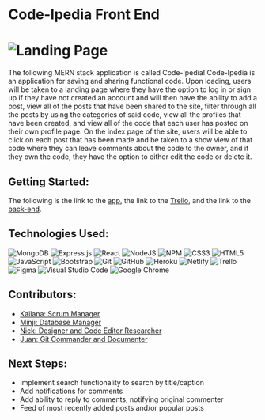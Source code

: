 # Code-Ipedia Front End
# ![Landing Page](public/imgs/Code-Ipedia.png)

The following MERN stack application is called Code-Ipedia! Code-Ipedia is an application for saving and sharing functional code. Upon loading, users will be taken to a landing page where they have the option to log in or sign up if they have not created an account and will then have the ability to add a post, view all of the posts that have been shared to the site, filter through all the posts by using the categories of said code, view all the profiles that have been created, and view all of the code that each user has posted on their own profile page. On the index page of the site, users will be able to click on each post that has been made and be taken to a show view of that code where they can leave comments about the code to the owner, and if they own the code, they have the option to either edit the code or delete it.

## Getting Started:
The following is the link to the [app](https://code-ipedia.netlify.app/), the link to the [Trello](https://trello.com/b/tTBaOcHd/code-ipedia), and the link to the [back-end](https://github.com/jsantia85/code-ipedia-back-end).

## Technologies Used:
![MongoDB](https://img.shields.io/badge/MongoDB-%234ea94b.svg?style=for-the-badge&logo=mongodb&logoColor=white)
![Express.js](https://img.shields.io/badge/express.js-%23404d59.svg?style=for-the-badge&logo=express&logoColor=%2361DAFB)
![React](https://img.shields.io/badge/react-%2320232a.svg?style=for-the-badge&logo=react&logoColor=%2361DAFB)
![NodeJS](https://img.shields.io/badge/node.js-6DA55F?style=for-the-badge&logo=node.js&logoColor=white)
![NPM](https://img.shields.io/badge/NPM-%23000000.svg?style=for-the-badge&logo=npm&logoColor=white)
![CSS3](https://img.shields.io/badge/css3-%231572B6.svg?style=for-the-badge&logo=css3&logoColor=white)
![HTML5](https://img.shields.io/badge/html5-%23E34F26.svg?style=for-the-badge&logo=html5&logoColor=white)
![JavaScript](https://img.shields.io/badge/javascript-%23323330.svg?style=for-the-badge&logo=javascript&logoColor=%23F7DF1E)
![Bootstrap](https://img.shields.io/badge/bootstrap-%23563D7C.svg?style=for-the-badge&logo=bootstrap&logoColor=white)
![Git](https://img.shields.io/badge/git-%23F05033.svg?style=for-the-badge&logo=git&logoColor=white)
![GitHub](https://img.shields.io/badge/github-%23121011.svg?style=for-the-badge&logo=github&logoColor=white)
![Heroku](https://img.shields.io/badge/heroku-%23430098.svg?style=for-the-badge&logo=heroku&logoColor=white)
![Netlify](https://img.shields.io/badge/netlify-%23000000.svg?style=for-the-badge&logo=netlify&logoColor=#00C7B7)
![Trello](https://img.shields.io/badge/Trello-%23026AA7.svg?style=for-the-badge&logo=Trello&logoColor=white)
![Figma](https://img.shields.io/badge/figma-%23F24E1E.svg?style=for-the-badge&logo=figma&logoColor=white)
![Visual Studio Code](https://img.shields.io/badge/Visual%20Studio%20Code-0078d7.svg?style=for-the-badge&logo=visual-studio-code&logoColor=white)
![Google Chrome](https://img.shields.io/badge/Google%20Chrome-4285F4?style=for-the-badge&logo=GoogleChrome&logoColor=white)

## Contributors:
- [Kailana: Scrum Manager](https://github.com/kailanajt)
- [Minji: Database Manager](https://github.com/minjijeong2000)
- [Nick: Designer and Code Editor Researcher](https://github.com/LargeWater)
- [Juan: Git Commander and Documenter](https://github.com/jsantia85)

## Next Steps: 
- Implement search functionality to search by title/caption
- Add notifications for comments
- Add ability to reply to comments, notifying original commenter
- Feed of most recently added posts and/or popular posts

